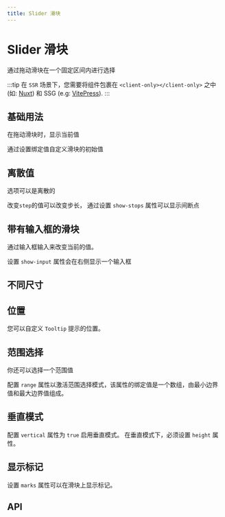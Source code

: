 ```yaml
---
title: Slider 滑块
---
```


# Slider 滑块

通过拖动滑块在一个固定区间内进行选择

:::tip
在 `SSR` 场景下，您需要将组件包裹在 `<client-only></client-only>` 之中 (如: [Nuxt](https://nuxtjs.org/)) 和 SSG (e.g: [VitePress](https://vitepress.vuejs.org/)).
:::

## 基础用法

在拖动滑块时，显示当前值

通过设置绑定值自定义滑块的初始值

<preview path="./def.vue" />

## 离散值

选项可以是离散的

改变`step`的值可以改变步长， 通过设置 `show-stops` 属性可以显示间断点

<preview path="./discreteSlider.vue" />

## 带有输入框的滑块

通过输入框输入来改变当前的值。

设置 `show-input` 属性会在右侧显示一个输入框

<preview path="./inputSlider.vue" />

## 不同尺寸

<preview path="./sizeSlider.vue" />

## 位置

您可以自定义 `Tooltip` 提示的位置。

<preview path="./postionSlider.vue" />

## 范围选择

你还可以选择一个范围值

配置 `range` 属性以激活范围选择模式，该属性的绑定值是一个数组，由最小边界值和最大边界值组成。

<preview path="./rangeSlider.vue" />

## 垂直模式

配置 `vertical` 属性为 `true` 启用垂直模式。 在垂直模式下，必须设置 `height` 属性。

<preview path="./verticalSlider.vue" />

## 显示标记

设置 `marks` 属性可以在滑块上显示标记。

<preview path="./showSlider.vue" />

## API

<API src="./data.json" lang="zh"></API>
